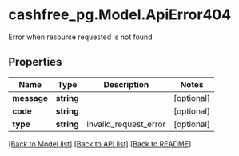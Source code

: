 # cashfree_pg.Model.ApiError404
Error when resource requested is not found

## Properties

Name | Type | Description | Notes
------------ | ------------- | ------------- | -------------
**message** | **string** |  | [optional] 
**code** | **string** |  | [optional] 
**type** | **string** | invalid_request_error | [optional] 

[[Back to Model list]](../README.md#documentation-for-models) [[Back to API list]](../README.md#documentation-for-api-endpoints) [[Back to README]](../README.md)

